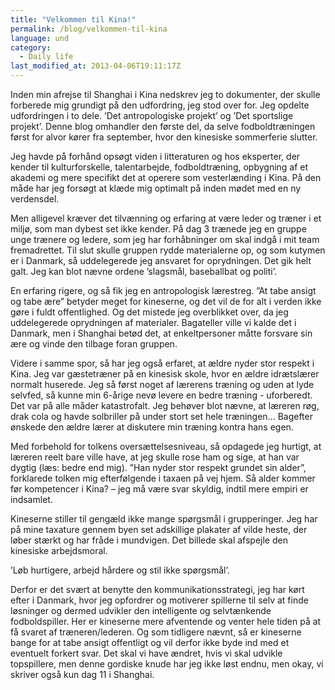 ```yaml
---
title: "Velkommen til Kina!"
permalink: /blog/velkommen-til-kina
language: und
category:
  - Daily life
last_modified_at: 2013-04-06T19:11:17Z
---
```


Inden min afrejse til Shanghai i Kina nedskrev jeg to dokumenter, der skulle forberede mig grundigt på den udfordring, jeg stod over for. Jeg opdelte udfordringen i to dele. ’Det antropologiske projekt’ og ’Det sportslige projekt’. Denne blog omhandler den første del, da selve fodboldtræningen først for alvor kører fra september, hvor den kinesiske sommerferie slutter.



Jeg havde på forhånd opsøgt viden i litteraturen og hos eksperter, der kender til kulturforskelle, talentarbejde, fodboldtræning, opbygning af et akademi og mere specifikt det at operere som vesterlænding i Kina. På den måde har jeg forsøgt at klæde mig optimalt på inden mødet med en ny verdensdel.



Men alligevel kræver det tilvænning og erfaring at være leder og træner i et miljø, som man dybest set ikke kender. På dag 3 trænede jeg en gruppe unge trænere og ledere, som jeg har forhåbninger om skal indgå i mit team fremadrettet. Til slut skulle gruppen rydde materialerne op, og som kutymen er i Danmark, så uddelegerede jeg ansvaret for oprydningen. Det gik helt galt. Jeg kan blot nævne ordene ’slagsmål, baseballbat og politi’.



En erfaring rigere, og så fik jeg en antropologisk lærestreg. ”At tabe ansigt og tabe ære” betyder meget for kineserne, og det vil de for alt i verden ikke gøre i fuldt offentlighed. Og det mistede jeg overblikket over, da jeg uddelegerede oprydningen af materialer. Bagateller ville vi kalde det i Danmark, men i Shanghai betød det, at enkeltpersoner måtte forsvare sin ære og vinde den tilbage foran gruppen.



Videre i samme spor, så har jeg også erfaret, at ældre nyder stor respekt i Kina. Jeg var gæstetræner på en kinesisk skole, hvor en ældre idrætslærer normalt huserede. Jeg så først noget af lærerens træning og uden at lyde selvfed, så kunne min 6-årige nevø levere en bedre træning - uforberedt. Det var på alle måder katastrofalt. Jeg behøver blot nævne, at læreren røg, drak cola og havde solbriller på under stort set hele træningen… Bagefter ønskede den ældre lærer at diskutere min træning kontra hans egen. 



Med forbehold for tolkens oversættelsesniveau, så opdagede jeg hurtigt, at læreren reelt bare ville have, at jeg skulle rose ham og sige, at han var dygtig (læs: bedre end mig). ”Han nyder stor respekt grundet sin alder”, forklarede tolken mig efterfølgende i taxaen på vej hjem. Så alder kommer før kompetencer i Kina? – jeg må være svar skyldig, indtil mere empiri er indsamlet.

Kineserne stiller til gengæld ikke mange spørgsmål i grupperinger. Jeg har på mine taxature gennem byen set adskillige plakater af vilde heste, der løber stærkt og har fråde i mundvigen. Det billede skal afspejle den kinesiske arbejdsmoral.



’Løb hurtigere, arbejd hårdere og stil ikke spørgsmål’.



Derfor er det svært at benytte den kommunikationsstrategi, jeg har kørt efter i Danmark, hvor jeg opfordrer og motiverer spillerne til selv at finde løsninger og dermed udvikler den intelligente og selvtænkende fodboldspiller. Her er kineserne mere afventende og venter hele tiden på at få svaret af træneren/lederen. Og som tidligere nævnt, så er kineserne bange for at tabe ansigt offentligt og vil derfor ikke byde ind med et eventuelt forkert svar. Det skal vi have ændret, hvis vi skal udvikle topspillere, men denne gordiske knude har jeg ikke løst endnu, men okay, vi skriver også kun dag 11 i Shanghai.

